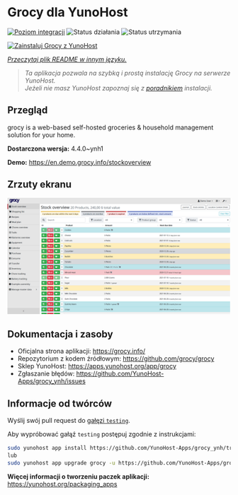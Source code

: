 <!--
To README zostało automatycznie wygenerowane przez <https://github.com/YunoHost/apps/tree/master/tools/readme_generator>
Nie powinno być ono edytowane ręcznie.
-->

# Grocy dla YunoHost

[![Poziom integracji](https://apps.yunohost.org/badge/integration/grocy)](https://ci-apps.yunohost.org/ci/apps/grocy/)
![Status działania](https://apps.yunohost.org/badge/state/grocy)
![Status utrzymania](https://apps.yunohost.org/badge/maintained/grocy)

[![Zainstaluj Grocy z YunoHost](https://install-app.yunohost.org/install-with-yunohost.svg)](https://install-app.yunohost.org/?app=grocy)

*[Przeczytaj plik README w innym języku.](./ALL_README.md)*

> *Ta aplikacja pozwala na szybką i prostą instalację Grocy na serwerze YunoHost.*  
> *Jeżeli nie masz YunoHost zapoznaj się z [poradnikiem](https://yunohost.org/install) instalacji.*

## Przegląd

grocy is a web-based self-hosted groceries & household management solution for your home.

**Dostarczona wersja:** 4.4.0~ynh1

**Demo:** <https://en.demo.grocy.info/stockoverview>

## Zrzuty ekranu

![Zrzut ekranu z Grocy](./doc/screenshots/stock-en.png)

## Dokumentacja i zasoby

- Oficjalna strona aplikacji: <https://grocy.info/>
- Repozytorium z kodem źródłowym: <https://github.com/grocy/grocy>
- Sklep YunoHost: <https://apps.yunohost.org/app/grocy>
- Zgłaszanie błędów: <https://github.com/YunoHost-Apps/grocy_ynh/issues>

## Informacje od twórców

Wyślij swój pull request do [gałęzi `testing`](https://github.com/YunoHost-Apps/grocy_ynh/tree/testing).

Aby wypróbować gałąź `testing` postępuj zgodnie z instrukcjami:

```bash
sudo yunohost app install https://github.com/YunoHost-Apps/grocy_ynh/tree/testing --debug
lub
sudo yunohost app upgrade grocy -u https://github.com/YunoHost-Apps/grocy_ynh/tree/testing --debug
```

**Więcej informacji o tworzeniu paczek aplikacji:** <https://yunohost.org/packaging_apps>
